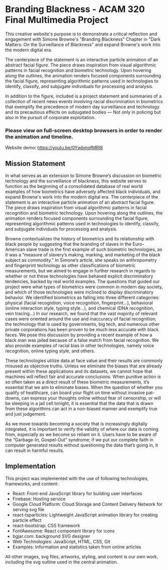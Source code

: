 # Branding Blackness - ACAM 320 Final Multimedia Project

This creative website's purpose is to demonstrate a critical reflection and engagement with Simone Browne's "Branding Blackness" Chapter in "Dark Matters:
On the Surveillance of Blackness" and expand Browne's work into the modern digital era.

The centerpiece of the statement is an interactive particle animation of an abstract facial figure.
The piece draws inspiration from visual algorithmic patterns in facial recognition and biometric technology.
Upon hovering along the outlines, the animation renders focused components surrounding the facial figure, representing algorithmic patterns used in technologies to identify, classify, and subjugate individuals for processing and analysis.

In addition to the figure, included is a project statement and summaries of a collection of recent news events involving racial discrimination in biometrics that exemplify the precedence of modern day surveillance and technology and its precautious effects on subjugated bodies — Not only in policing but also in the pursuit of corporate exploitation.

### Please view on full-screen desktop browsers in order to render the animation and timeline.
Website demo: https://youtu.be/0YwbmqfMRI8

## Mission Statement

In what serves as an extension to Simone Browne’s discussion on biometric technology and the surveillance of blackness, this website serves to function as the beginning of a consolidated database of real world examples of how biometrics have adversely affected black individuals, and expand Browne's work into the modern digital era. The centerpiece of the statement is an interactive particle animation of an abstract facial figure. The piece draws inspiration from visual algorithmic patterns in facial recognition and biometric technology. Upon hovering along the outlines, the animation renders focused components surrounding the facial figure, representing algorithmic patterns used in technologies to identify, classify, and subjugate individuals for processing and analysis.

Browne contextualizes the history of biometrics and its relationship with black people by suggesting that the branding of slaves in the Euro-American slave trade is the first example of such biometric technologies, as it was a “measure of slavery’s making, marking, and marketing of the black subject as commodity.” In Simone’s article, she speaks on anthropometry and fingerprint technology as other classifications of biometric measurements, but we aimed to engage in further research in regards to whether or not these technologies have behaved explicit discriminatory tendencies, backed by real world examples. The questions that guided our project were what types of biometrics were common in modern day society, and which of those technologies were inclined to display discriminatory behavior. We identified biometrics as falling into three different categories: physical (facial recognition, voice recognition, fingerprint…), behavioral (online interaction style, typing style…), and chemical (DNA recognition, vein tracing…) In our research, we found that the vast majority of relevant cases were oriented around the use and inaccuracy of facial recognition; the technology that is used by governments, big tech, and numerous other private corporations has been proven to be much less accurate with black faces. We pose this discussion by providing a recent example of how a black man was jailed because of a false match from facial recognition. We also provide examples of racial bias in other technologies, namely voice recognition, online typing style, and others.

These technologies utilize data at face value and their results are commonly misused as objective truths. Unless we eliminate the biases that are already present within these applications and its datasets, we cannot hope that machines will reflect fair and accurate conclusions. When punitive action is so often taken as a direct result of these biometric measurements, it’s essential that we aim to eliminate biases. When the question of whether you qualify of healthcare, can board your flight on time without invasive pat-downs, can express your thoughts online without fear of censorship, or will be sleeping in a jail cell tonight, it is essential that the data that is drawn from these algorithms can act in a non-biased manner and exemplify true and just judgement.

As we move towards becoming a society that is increasingly digitally integrated, it is important to verify the validity of where our data is coming from, especially as we become so reliant on it. Users have to be aware of the “Garbage-In, Gospel-Out” syndrome; if we put our complete faith in computer generated results without questioning the data that’s going in, it can result in harmful results.

## Implementation

This project was implemented with the use of following technologies, frameworks, and content:
- React: Front-end JavaScript library for building user interfaces
- Firebase: Hosting service
- Google Cloud Platform: Cloud Storage and Content Delivery Network for serving svg file
- react-tsparticles: Lightweight JavaScript animation library for creating particle effect
- react-bootstrap: CSS framework
- FontAwesome: React component library for icons
- bgjar.com: background SVG designer
- Web Technologies: JavaScript, HTML, CSS, Git
- Examples: Information and statistics taken from online articles

All other images, svg files, artworks, styling, and content is our own work, including the svg outline used in the central animation.
